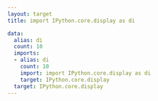 ```yaml
---
layout: target
title: import IPython.core.display as di

data:
  alias: di
  count: 10
  imports:
  - alias: di
    count: 10
    import: import IPython.core.display as di
    target: IPython.core.display
  target: IPython.core.display
---
```


